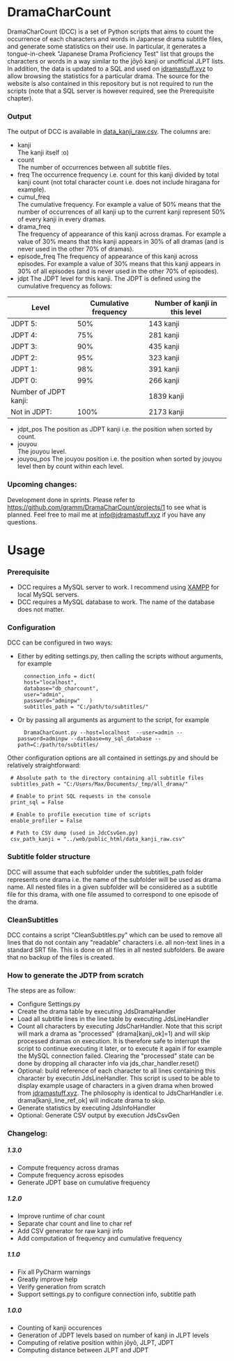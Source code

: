 


# DramaCharCount
DramaCharCount (DCC) is a set of Python scripts that aims to count the occurrence of each characters and words in Japanese drama subtitle files, and generate some statistics on their use. In particular, it generates a tongue-in-cheek "Japanese Drama Proficiency Test" list that groups the characters or words in a way similar to the jōyō kanji or unofficial JLPT lists.
In addition, the data is updated to a SQL and used on [jdramastuff.xyz](http://jdramastuff.xyz) to allow browsing the statistics for a particular drama. The source for the website is also contained in this repository but is not required to run the scripts (note that a SQL server is however required, see the Prerequisite chapter).

### Output
The output of DCC is available in [data_kanji_raw.csv](https://github.com/gramm/DramaCharCount/blob/master/web/public_html/data_kanji_raw.csv). The columns are:
 - kanji	
 The kanji itself :o)
 - count	
The number of occurrences between all subtitle files.
 - freq	
The occurrence frequency i.e. count for this kanji divided by total kanji count (not total character count i.e. does not include hiragana for example).
 - cumul_freq	
The cumulative frequency. For example a value of 50% means that the number of occurrences of all kanji up to the current kanji represent 50% of every kanji in every dramas.
 - drama_freq	
The frequency of appearance of this kanji across dramas. For example a value of 30% means that this kanji appears in 30% of all dramas (and is never used in the other 70% of dramas).
 - episode_freq	
The frequency of appearance of this kanji across episodes. For example a value of 30% means that this kanji appears in 30% of all episodes (and is never used in the other 70% of episodes).
 - jdpt	
The JDPT level for this kanji. The JDPT is defined using the cumulative frequency as follows:


Level|Cumulative frequency|Number of kanji in this level
|--|--|--|
JDPT 5:|50%|143 kanji
JDPT 4:|75%|281 kanji
JDPT 3:|90%|435 kanji
JDPT 2:|95%|323 kanji
JDPT 1:|98%|391 kanji
JDPT 0:|99%|266 kanji
Number of JDPT kanji:||1839 kanji
Not in JDPT:|100%|2173 kanji
 - jdpt_pos	
The position as JDPT kanji i.e. the position when sorted by count.
 - jouyou	
The jouyou level.
 - jouyou_pos
The jouyou position i.e. the position when sorted by jouyou level then by count within each level.
### Upcoming changes:
Development done in sprints. Please refer to https://github.com/gramm/DramaCharCount/projects/1 to see what is planned. Feel free to mail me at [info@jdramastuff.xyz](mailto:info@jdramastuff.xyz) if you have any questions.


# Usage
### Prerequisite

 - DCC requires a MySQL server to work. I recommend using [XAMPP](https://www.apachefriends.org/index.html) for local MySQL servers.
 - DCC requires a MySQL database to work. The name of the database does not matter.

### Configuration
DCC can be configured in two ways:
- Either by editing settings.py, then calling the scripts without arguments, for example

	    connection_info = dict(
        host="localhost",  
        database="db_charcount",  
        user="admin",  
        password="adminpw"   )   
        subtitles_path = "C:/path/to/subtitles/"



- Or by passing all arguments as argument to the script, for example

	    DramaCharCount.py --host=localhost  --user=admin --password=adminpw --database=my_sql_database --path=C:/path/to/subtitles/
    
	

Other configuration options are all contained in settings.py and should be relatively straightforward:

     # Absolute path to the directory containing all subtitle files
     subtitles_path = "C:/Users/Max/Documents/_tmp/all_drama/"
     
     # Enable to print SQL requests in the console
     print_sql = False
     
     # Enable to profile execution time of scripts
     enable_profiler = False
     
     # Path to CSV dump (used in JdcCsvGen.py)
     csv_path_kanji = "../web/public_html/data_kanji_raw.csv"

### Subtitle folder structure
DCC will assume that each subfolder under the subtitles_path folder represents one drama i.e. the name of the subfolder will be used as drama name. All nested files in a given subfolder will be considered as a subtitle file for this drama, with one file assumed to correspond to one episode of the drama.
### CleanSubtitles
DCC contains a script "CleanSubtitles.py" which can be used to remove all lines that do not contain any "readable" characters i.e. all non-text lines in a standard SRT file. This is done on all files in all nested subfolders.
Be aware that no backup of the files is created.

### How to generate the JDTP from scratch
The steps are as follow:
 - Configure Settings.py
 - Create the drama table by executing JdsDramaHandler
 - Load all subtitle lines in the line table by executing JdsLineHandler
 - Count all characters by executing JdsCharHandler. Note that this script will mark a drama as "processed"  (drama[kanji_ok]=1) and will skip processed dramas on execution. It is therefore safe to interrupt the script to continue executing it later, or to execute it again if for example the MySQL connection failed. Clearing the "processed" state can be done by dropping all character info via  jds_char_handler.reset()
 - Optional: build reference of each character to all lines containing this character by executin JdsLineHandler. This script is used to be able to display example usage of characters in a given drama when browed from [jdramastuff.xyz](http://jdramastuff.xyz). The philosophy is identical to JdsCharHandler i.e. drama[kanji_line_ref_ok] will indicate drama to skip. 
 - Generate statistics by executing JdsInfoHandler
 - Optional: Generate CSV output by execution JdsCsvGen

### Changelog:
##### 1.3.0
 - Compute frequency across dramas
 - Compute frequency across episodes
 - Generate JDPT base on cumulative frequency
##### 1.2.0
 - Improve runtime of char count
 - Separate char count and line to char ref
 - Add CSV generator for raw kanji info
 - Add computation of frequency and cumulative frequency
##### 1.1.0
 - Fix all PyCharm warnings
 - Greatly improve help
 - Verify generation from scratch
 - Support settings.py to configure connection info, subtitle path
 
##### 1.0.0

 - Counting of kanji occurences
 - Generation of JDPT levels based on number of kanji in JLPT levels
 - Computing of relative position within jōyō, JLPT, JDPT
 - Computing distance between JLPT and JDPT

